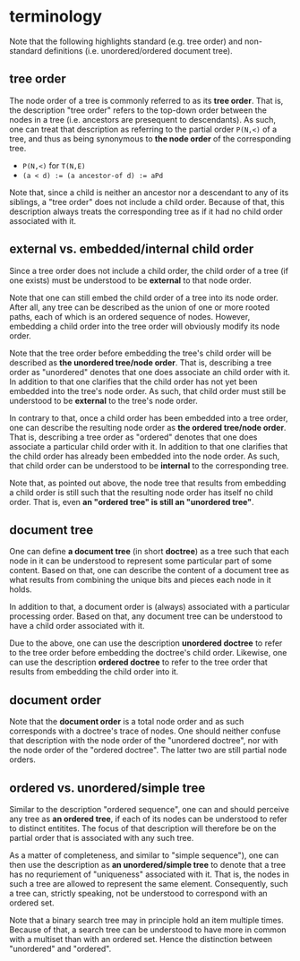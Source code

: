 
<!-- ======================================================================= -->
# terminology

Note that the following highlights standard (e.g. tree order) and
non-standard definitions (i.e. unordered/ordered document tree).

<!-- ======================================================================= -->
## tree order

The node order of a tree is commonly referred to as its **tree order**. That is,
the description "tree order" refers to the top-down order between the nodes in
a tree (i.e. ancestors are presequent to descendants). As such, one can treat
that description as referring to the partial order `P(N,<)` of a tree, and thus
as being synonymous to **the node order** of the corresponding tree.

* `P(N,<)` for `T(N,E)`
* `(a < d) := (a ancestor-of d) := aPd`

Note that, since a child is neither an ancestor nor a descendant to any of its
siblings, a "tree order" does not include a child order. Because of that, this
description always treats the corresponding tree as if it had no child order
associated with it.

<!-- ======================================================================= -->
## external vs. embedded/internal child order

Since a tree order does not include a child order, the child order of a tree
(if one exists) must be understood to be **external** to that node order.

Note that one can still embed the child order of a tree into its node order.
After all, any tree can be described as the union of one or more rooted paths,
each of which is an ordered sequence of nodes. However, embedding a child order
into the tree order will obviously modify its node order.

Note that the tree order before embedding the tree's child order will be
described as **the unordered tree/node order**. That is, describing a tree
order as "unordered" denotes that one does associate an child order with it.
In addition to that one clarifies that the child order has not yet been
embedded into the tree's node order. As such, that child order must still be
understood to be **external** to the tree's node order.

In contrary to that, once a child order has been embedded into a tree order,
one can describe the resulting node order as **the ordered tree/node order**.
That is, describing a tree order as "ordered" denotes that one does associate
a particular child order with it. In addition to that one clarifies that the
child order has already been embedded into the node order. As such, that child
order can be understood to be **internal** to the corresponding tree.

Note that, as pointed out above, the node tree that results from embedding a
child order is still such that the resulting node order has itself no child
order. That is, even **an "ordered tree" is still an "unordered tree"**.

<!-- ======================================================================= -->
## document tree

One can define **a document tree** (in short **doctree**) as a tree such that
each node in it can be understood to represent some particular part of some
content. Based on that, one can describe the content of a document tree as
what results from combining the unique bits and pieces each node in it holds.

In addition to that, a document order is (always) associated with a particular
processing order. Based on that, any document tree can be understood to have
a child order associated with it.

Due to the above, one can use the description **unordered doctree** to refer
to the tree order before embedding the doctree's child order. Likewise, one
can use the description **ordered doctree** to refer to the tree order that
results from embedding the child order into it.

<!-- ======================================================================= -->
## document order

Note that the **document order** is a total node order and as such corresponds
with a doctree's trace of nodes. One should neither confuse that description
with the node order of the "unordered doctree", nor with the node order of
the "ordered doctree". The latter two are still partial node orders.

<!-- ======================================================================= -->
## ordered vs. unordered/simple tree

Similar to the description "ordered sequence", one can and should perceive any
tree as **an ordered tree**, if each of its nodes can be understood to refer
to distinct entitites. The focus of that description will therefore be on the
partial order that is associated with any such tree.

As a matter of completeness, and similar to "simple sequence"), one can then
use the description as **an unordered/simple tree** to denote that a tree has
no requriement of "uniqueness" associated with it. That is, the nodes in such
a tree are allowed to represent the same element. Consequently, such a tree
can, strictly speaking, not be understood to correspond with an ordered set.

Note that a binary search tree may in principle hold an item multiple times.
Because of that, a search tree can be understood to have more in common with
a multiset than with an ordered set. Hence the distinction between "unordered"
and "ordered".
